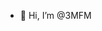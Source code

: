 - 👋 Hi, I’m @3MFM
  
<!---
3MFM/3MFM is a ✨ special ✨ repository because its `README.md` (this file) appears on your GitHub profile.
You can click the Preview link to take a look at your changes.
--->
